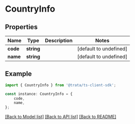# CountryInfo


## Properties

Name | Type | Description | Notes
------------ | ------------- | ------------- | -------------
**code** | **string** |  | [default to undefined]
**name** | **string** |  | [default to undefined]

## Example

```typescript
import { CountryInfo } from '@trata/ts-client-sdk';

const instance: CountryInfo = {
    code,
    name,
};
```

[[Back to Model list]](../README.md#documentation-for-models) [[Back to API list]](../README.md#documentation-for-api-endpoints) [[Back to README]](../README.md)
